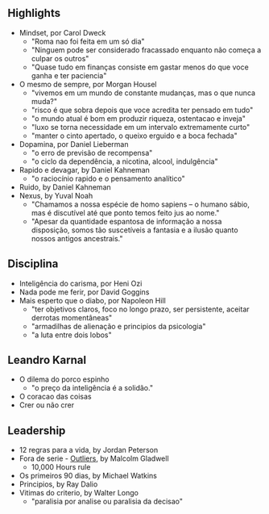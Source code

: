 ## Highlights
- Mindset, por Carol Dweck
    - "Roma nao foi feita em um só dia"
    - "Ninguem pode ser considerado fracassado enquanto não começa a culpar os outros"
    - "Quase tudo em finanças consiste em gastar menos do que voce ganha e ter paciencia"
- O mesmo de sempre, por Morgan Housel
    - "vivemos em um mundo de constante mudanças, mas o que nunca muda?"
    - "risco é que sobra depois que voce acredita ter pensado em tudo"
    - "o mundo atual é bom em produzir riqueza, ostentacao e inveja"
    - "luxo se torna necessidade em um intervalo extremamente curto"
    - "manter o cinto apertado, o queixo erguido e a boca fechada"
- Dopamina, por Daniel Lieberman
    - "o erro de previsão de recompensa"
    - "o ciclo da dependência, a nicotina, alcool, indulgência"      
- Rapido e devagar, by Daniel Kahneman
    - "o raciocínio rapido e o pensamento analítico"
- Ruido, by Daniel Kahneman
- Nexus, by Yuval Noah
    - "Chamamos a nossa espécie de homo sapiens – o humano sábio, mas é discutível até que ponto temos feito jus ao nome."
    - "Apesar da quantidade espantosa de informação a nossa disposição, somos tão suscetíveis a fantasia e a ilusão quanto nossos antigos ancestrais."

## Disciplina  
- Inteligência do carisma, por Heni Ozi
- Nada pode me ferir, por David Goggins
- Mais esperto que o diabo, por Napoleon Hill
    - "ter objetivos claros, foco no longo prazo, ser persistente, aceitar derrotas momentâneas"
    - "armadilhas de alienação e principios da psicologia"
    - "a luta entre dois lobos"

## Leandro Karnal
- O dilema do porco espinho
    - "o preço da inteligência é a solidão."
- O coracao das coisas
- Crer ou não crer

## Leadership
- 12 regras para a vida, by Jordan Peterson
- Fora de serie - [Outliers](https://en.wikipedia.org/wiki/Outliers_(book)), by Malcolm Gladwell
    - 10,000 Hours rule
- Os primeiros 90 dias, by Michael Watkins
- Principios, by Ray Dalio
- Vitimas do criterio, by Walter Longo
    - "paralisia por analise ou paralisia da decisao"
